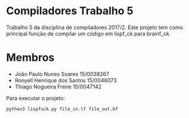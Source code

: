 # Compiladores Trabalho 5
Trabalho 5 da disciplina de compiladores 2017/2. Este projeto tem como principal função de compilar um código em lispf_ck para brainf_ck.

# Membros
* João Paulo Nunes Soares 15/0038267
* Ronyell Henrique dos Santos 15/0046073
* Thiago Nogueira Freire 15/0047142

Para executar o projeto:
```python
python3 lispfuck.py file_in.lf file_out.bf
```

